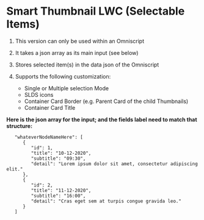 # Smart Thumbnail LWC (Selectable Items)

1. This version can only be used within an Omniscript
2. It takes a json array as its main input (see below)
3. Stores selected item(s) in the data json of the Omniscript
4. Supports the following customization:

   + Single or Multiple selection Mode
   + SLDS icons
   + Container Card Border (e.g. Parent Card of the child Thumbnails)
   + Container Card Title

**Here is the json array for the input; and the fields label need to match that structure:**
```
   "whateverNodeNameHere": [
      {
         "id": 1,
         "title": "10-12-2020",
         "subtitle": "09:30",
         "detail": "Lorem ipsum dolor sit amet, consectetur adipiscing elit."
      },
      {
         "id": 2,
         "title": "11-12-2020",
         "subtitle": "16:00",
         "detail": "Cras eget sem at turpis congue gravida leo."
      }
   ]
```
